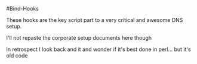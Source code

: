 #Bind-Hooks

These hooks are the key script part to a very critical and awesome DNS setup.

I'll not repaste the corporate setup documents here though

In retrospect I look back and it and wonder if it's best done in perl... but it's old code
